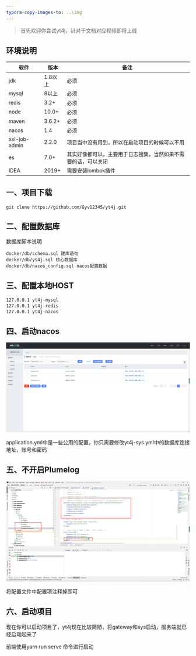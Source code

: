 ```yaml
---
typora-copy-images-to: ..\img
---
```


> 首先欢迎你尝试yt4j，针对于文档对应视频即将上线



## 环境说明

| 软件          | 版本    | 备注                                                         |
| ------------- | ------- | ------------------------------------------------------------ |
| jdk           | 1.8以上 | 必须                                                         |
| mysql         | 8以上   | 必须                                                         |
| redis         | 3.2+    | 必须                                                         |
| node          | 10.0+   | 必须                                                         |
| maven         | 3.6.2+  | 必须                                                         |
| nacos         | 1.4     | 必须                                                         |
| xxl-job-admin | 2.2.0   | 项目当中没有用到，所以在启动项目的时候可以不用               |
| es            | 7.0+    | 其实好像都可以，主要用于日志搜集，当然如果不需要的话，可以关闭 |
| IDEA          | 2019+   | 需要安装lombok插件                                           |

## 一、项目下载

~~~shell
git clone https://github.com/Gyv12345/yt4j.git
~~~

## 二、配置数据库

数据库脚本说明

~~~shell
docker/db/schema.sql 建库语句
docker/db/yt4j.sql 核心数据库
docker/db/nacos_config.sql nacos配置数据
~~~

## 三、配置本地HOST

~~~shell
127.0.0.1 yt4j-mysql
127.0.0.1 yt4j-redis
127.0.0.1 yt4j-nacos
~~~

## 四、启动nacos

![nacos](..\img\5.png)

application.yml中是一些公用的配置，你只需要修改yt4j-sys.yml中的数据库连接地址，账号和密码

## 五、不开启Plumelog

![Plumelog](..\img\6.png)

将配置文件中配置项注释掉即可

## 六、启动项目

现在你可以启动项目了，yt4j现在比较简陋，将gateway和sys启动，服务端就已经启动起来了

前端使用yarn run serve 命令进行启动